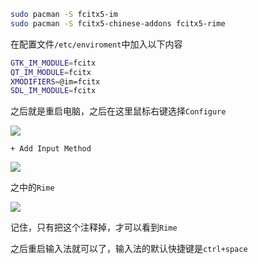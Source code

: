 ```bash
sudo pacman -S fcitx5-im
sudo pacman -S fcitx5-chinese-addons fcitx5-rime
```

在配置文件`/etc/enviroment`中加入以下内容

```bash
GTK_IM_MODULE=fcitx
QT_IM_MODULE=fcitx
XMODIFIERS=@im=fcitx
SDL_IM_MODULE=fcitx
```

之后就是重启电脑，之后在这里鼠标右键选择`Configure`

![](http://oss-file-cache.oss-cn-shanghai.aliyuncs.com/1651387296_image.png)

`+ Add Input Method`

![](http://oss-file-cache.oss-cn-shanghai.aliyuncs.com/1651387382_image.png)

之中的`Rime`

![](http://oss-file-cache.oss-cn-shanghai.aliyuncs.com/1651387499_image.png)

记住，只有把这个注释掉，才可以看到`Rime`

之后重启输入法就可以了，输入法的默认快捷键是`ctrl+space`

